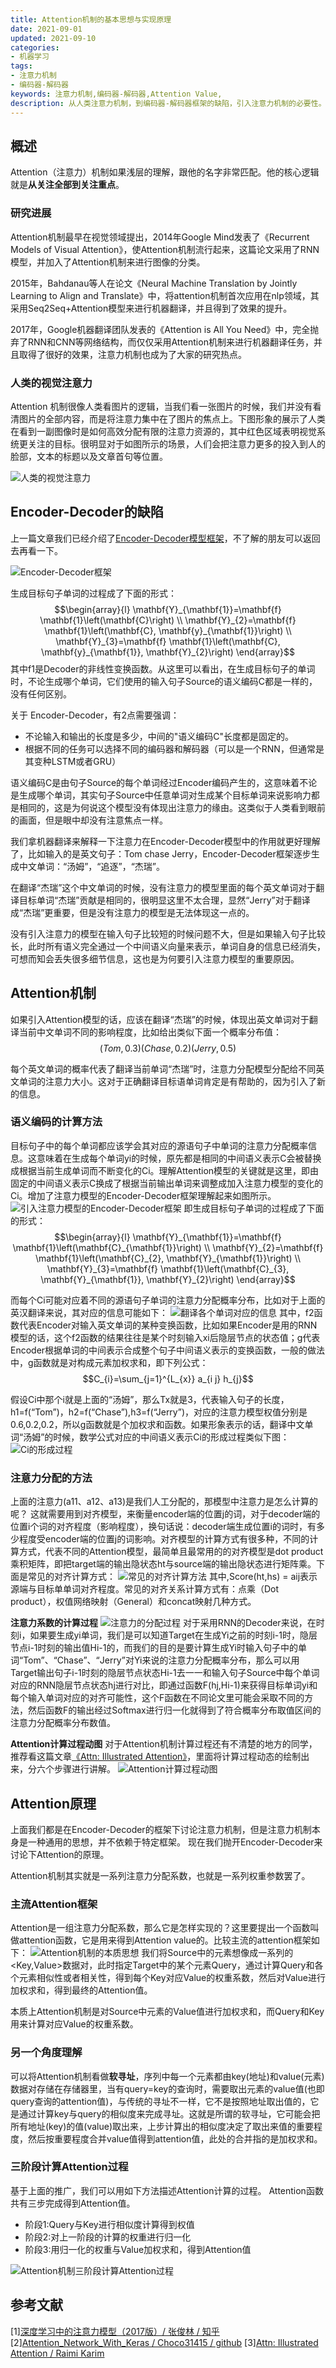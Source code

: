 ```yaml
---
title: Attention机制的基本思想与实现原理
date: 2021-09-01
updated: 2021-09-10
categories:
- 机器学习
tags:
- 注意力机制
- 编码器-解码器
keywords: 注意力机制,编码器-解码器,Attention Value,
description: 从人类注意力机制，到编码器-解码器框架的缺陷，引入注意力机制的必要性。详细介绍了Attention的基本思想，Attention Value的计算方法。
---
```


## 概述
Attention（注意力）机制如果浅层的理解，跟他的名字非常匹配。他的核心逻辑就是**从关注全部到关注重点**。

### 研究进展
Attention机制最早在视觉领域提出，2014年Google Mind发表了《Recurrent Models of Visual Attention》，使Attention机制流行起来，这篇论文采用了RNN模型，并加入了Attention机制来进行图像的分类。

2015年，Bahdanau等人在论文《Neural Machine Translation by Jointly Learning to Align and Translate》中，将attention机制首次应用在nlp领域，其采用Seq2Seq+Attention模型来进行机器翻译，并且得到了效果的提升。

2017年，Google机器翻译团队发表的《Attention is All You Need》中，完全抛弃了RNN和CNN等网络结构，而仅仅采用Attention机制来进行机器翻译任务，并且取得了很好的效果，注意力机制也成为了大家的研究热点。

### 人类的视觉注意力
Attention 机制很像人类看图片的逻辑，当我们看一张图片的时候，我们并没有看清图片的全部内容，而是将注意力集中在了图片的焦点上。下图形象的展示了人类在看到一副图像时是如何高效分配有限的注意力资源的，其中红色区域表明视觉系统更关注的目标。很明显对于如图所示的场景，人们会把注意力更多的投入到人的脸部，文本的标题以及文章首句等位置。

![人类的视觉注意力](https://imzhanghao.oss-cn-qingdao.aliyuncs.com/img/20210526141037.png)

## Encoder-Decoder的缺陷
上一篇文章我们已经介绍了[Encoder-Decoder模型框架](https://imzhanghao.com/2021/08/26/encoder-decoder/)，不了解的朋友可以返回去再看一下。

![Encoder-Decoder框架](https://imzhanghao.oss-cn-qingdao.aliyuncs.com/img/20210526143504.png)

生成目标句子单词的过程成了下面的形式：
$$\begin{array}{l}
\mathbf{Y}_{\mathbf{1}}=\mathbf{f} \mathbf{1}\left(\mathbf{C}\right) \\
\mathbf{Y}_{2}=\mathbf{f} \mathbf{1}\left(\mathbf{C}, \mathbf{y}_{\mathbf{1}}\right) \\
\mathbf{Y}_{3}=\mathbf{f} \mathbf{1}\left(\mathbf{C}, \mathbf{y}_{\mathbf{1}}, \mathbf{Y}_{2}\right)
\end{array}$$
其中f1是Decoder的非线性变换函数。从这里可以看出，在生成目标句子的单词时，不论生成哪个单词，它们使用的输入句子Source的语义编码C都是一样的，没有任何区别。

关于 Encoder-Decoder，有2点需要强调：
- 不论输入和输出的长度是多少，中间的"语义编码C"长度都是固定的。
- 根据不同的任务可以选择不同的编码器和解码器（可以是一个RNN，但通常是其变种LSTM或者GRU）

语义编码C是由句子Source的每个单词经过Encoder编码产生的，这意味着不论是生成哪个单词，其实句子Source中任意单词对生成某个目标单词来说影响力都是相同的，这是为何说这个模型没有体现出注意力的缘由。这类似于人类看到眼前的画面，但是眼中却没有注意焦点一样。

我们拿机器翻译来解释一下注意力在Encoder-Decoder模型中的作用就更好理解了，比如输入的是英文句子：Tom chase Jerry，Encoder-Decoder框架逐步生成中文单词：“汤姆”，“追逐”，“杰瑞”。

在翻译“杰瑞”这个中文单词的时候，没有注意力的模型里面的每个英文单词对于翻译目标单词“杰瑞”贡献是相同的，很明显这里不太合理，显然“Jerry”对于翻译成“杰瑞”更重要，但是没有注意力的模型是无法体现这一点的。

没有引入注意力的模型在输入句子比较短的时候问题不大，但是如果输入句子比较长，此时所有语义完全通过一个中间语义向量来表示，单词自身的信息已经消失，可想而知会丢失很多细节信息，这也是为何要引入注意力模型的重要原因。

## Attention机制
如果引入Attention模型的话，应该在翻译“杰瑞”的时候，体现出英文单词对于翻译当前中文单词不同的影响程度，比如给出类似下面一个概率分布值：
$$(Tom,0.3) (Chase,0.2) (Jerry,0.5)$$

每个英文单词的概率代表了翻译当前单词“杰瑞”时，注意力分配模型分配给不同英文单词的注意力大小。这对于正确翻译目标语单词肯定是有帮助的，因为引入了新的信息。

### 语义编码的计算方法
目标句子中的每个单词都应该学会其对应的源语句子中单词的注意力分配概率信息。这意味着在生成每个单词yi的时候，原先都是相同的中间语义表示C会被替换成根据当前生成单词而不断变化的Ci。理解Attention模型的关键就是这里，即由固定的中间语义表示C换成了根据当前输出单词来调整成加入注意力模型的变化的Ci。增加了注意力模型的Encoder-Decoder框架理解起来如图所示。
![引入注意力模型的Encoder-Decoder框架](https://imzhanghao.oss-cn-qingdao.aliyuncs.com/img/20210526150157.png)
即生成目标句子单词的过程成了下面的形式：
$$\begin{array}{l}
\mathbf{Y}_{\mathbf{1}}=\mathbf{f} \mathbf{1}\left(\mathbf{C}_{\mathbf{1}}\right) \\
\mathbf{Y}_{2}=\mathbf{f} \mathbf{1}\left(\mathbf{C}_{2}, \mathbf{Y}_{\mathbf{1}}\right) \\
\mathbf{Y}_{3}=\mathbf{f} \mathbf{1}\left(\mathbf{C}_{3}, \mathbf{Y}_{\mathbf{1}}, \mathbf{Y}_{2}\right)
\end{array}$$

而每个Ci可能对应着不同的源语句子单词的注意力分配概率分布，比如对于上面的英汉翻译来说，其对应的信息可能如下：
![翻译各个单词对应的信息](https://imzhanghao.oss-cn-qingdao.aliyuncs.com/img/20210526150927.png)
其中，f2函数代表Encoder对输入英文单词的某种变换函数，比如如果Encoder是用的RNN模型的话，这个f2函数的结果往往是某个时刻输入xi后隐层节点的状态值；g代表Encoder根据单词的中间表示合成整个句子中间语义表示的变换函数，一般的做法中，g函数就是对构成元素加权求和，即下列公式：
$$C_{i}=\sum_{j=1}^{L_{x}} a_{i j} h_{j}$$

假设Ci中那个i就是上面的“汤姆”，那么Tx就是3，代表输入句子的长度，h1=f(“Tom”)，h2=f(“Chase”),h3=f(“Jerry”)，对应的注意力模型权值分别是0.6,0.2,0.2，所以g函数就是个加权求和函数。如果形象表示的话，翻译中文单词“汤姆”的时候，数学公式对应的中间语义表示Ci的形成过程类似下图：
![Ci的形成过程](https://imzhanghao.oss-cn-qingdao.aliyuncs.com/img/20210526152842.png)

### 注意力分配的方法
上面的注意力(a11、a12、a13)是我们人工分配的，那模型中注意力是怎么计算的呢？
这就需要用到对齐模型，来衡量encoder端的位置j的词，对于decoder端的位置i个词的对齐程度（影响程度），换句话说：decoder端生成位置i的词时，有多少程度受encoder端的位置j的词影响。对齐模型的计算方式有很多种，不同的计算方式，代表不同的Attention模型，最简单且最常用的的对齐模型是dot product乘积矩阵，即把target端的输出隐状态ht与source端的输出隐状态进行矩阵乘。下面是常见的对齐计算方式：
![常见的对齐计算方法](https://imzhanghao.oss-cn-qingdao.aliyuncs.com/img/20210526154026.png)
其中,Score(ht,hs) = aij表示源端与目标单单词对齐程度。常见的对齐关系计算方式有：点乘（Dot product），权值网络映射（General）和concat映射几种方式。

**注意力系数的计算过程**
![注意力的分配过程](https://imzhanghao.oss-cn-qingdao.aliyuncs.com/img/202109030614911.png)
对于采用RNN的Decoder来说，在时刻i，如果要生成yi单词，我们是可以知道Target在生成Yi之前的时刻i-1时，隐层节点i-1时刻的输出值Hi-1的，而我们的目的是要计算生成Yi时输入句子中的单词“Tom”、“Chase”、“Jerry”对Yi来说的注意力分配概率分布，那么可以用Target输出句子i-1时刻的隐层节点状态Hi-1去一一和输入句子Source中每个单词对应的RNN隐层节点状态hj进行对比，即通过函数F(hj,Hi-1)来获得目标单词yi和每个输入单词对应的对齐可能性，这个F函数在不同论文里可能会采取不同的方法，然后函数F的输出经过Softmax进行归一化就得到了符合概率分布取值区间的注意力分配概率分布数值。

**Attention计算过程动图**
对于Attention机制计算过程还有不清楚的地方的同学，推荐看这篇文章[《Attn: Illustrated Attention》](https://towardsdatascience.com/attn-illustrated-attention-5ec4ad276ee3#0458)，里面将计算过程动态的绘制出来，分六个步骤进行讲解。
![Attention计算过程动图](https://imzhanghao.oss-cn-qingdao.aliyuncs.com/img/202109030859123.gif)

## Attention原理
上面我们都是在Encoder-Decoder的框架下讨论注意力机制，但是注意力机制本身是一种通用的思想，并不依赖于特定框架。
现在我们抛开Encoder-Decoder来讨论下Attention的原理。

Attention机制其实就是一系列注意力分配系数，也就是一系列权重参数罢了。

### 主流Attention框架
Attention是一组注意力分配系数，那么它是怎样实现的？这里要提出一个函数叫做attention函数，它是用来得到Attention value的。比较主流的attention框架如下：
![Attention机制的本质思想](https://imzhanghao.oss-cn-qingdao.aliyuncs.com/img/202109030902038.png)
我们将Source中的元素想像成一系列的<Key,Value>数据对，此时指定Target中的某个元素Query，通过计算Query和各个元素相似性或者相关性，得到每个Key对应Value的权重系数，然后对Value进行加权求和，得到最终的Attention值。

本质上Attention机制是对Source中元素的Value值进行加权求和，而Query和Key用来计算对应Value的权重系数。

### 另一个角度理解
可以将Attention机制看做**软寻址**，序列中每一个元素都由key(地址)和value(元素)数据对存储在存储器里，当有query=key的查询时，需要取出元素的value值(也即query查询的attention值)，与传统的寻址不一样，它不是按照地址取出值的，它是通过计算key与query的相似度来完成寻址。这就是所谓的软寻址，它可能会把所有地址(key)的值(value)取出来，上步计算出的相似度决定了取出来值的重要程度，然后按重要程度合并value值得到attention值，此处的合并指的是加权求和。

### 三阶段计算Attention过程
基于上面的推广，我们可以用如下方法描述Attention计算的过程。
Attention函数共有三步完成得到Attention值。
- 阶段1:Query与Key进行相似度计算得到权值
- 阶段2:对上一阶段的计算的权重进行归一化
- 阶段3:用归一化的权重与Value加权求和，得到Attention值

![Attention机制三阶段计算Attention过程](https://imzhanghao.oss-cn-qingdao.aliyuncs.com/img/202109030903758.png)


## 参考文献
[1][深度学习中的注意力模型（2017版）/ 张俊林 / 知乎](https://zhuanlan.zhihu.com/p/37601161)
[2][Attention_Network_With_Keras / Choco31415 / github](https://github.com/Choco31415/Attention_Network_With_Keras)
[3][Attn: Illustrated Attention / Raimi Karim](https://towardsdatascience.com/attn-illustrated-attention-5ec4ad276ee3)

